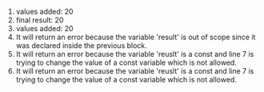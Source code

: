 1. values added: 20
2. final result: 20
3. values added: 20
4. It will return an error because the variable 'result' is out of scope since it was declared inside the previous block.
5. It will return an error because the variable 'reuslt' is a const and line 7 is trying to change the value of a const variable which is not allowed.
6. It will return an error because the variable 'reuslt' is a const and line 7 is trying to change the value of a const variable which is not allowed.